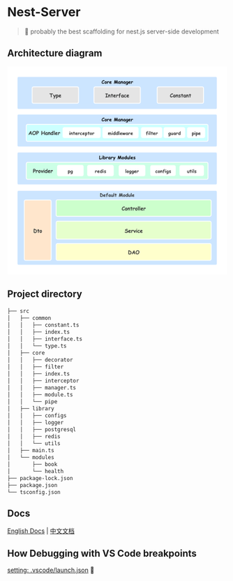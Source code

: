 # Nest-Server

> 🚀 probably the best scaffolding for nest.js server-side development

## Architecture diagram

![architecture diagram](docs/img/server.png)

## Project directory

```shell
├── src
│   ├── common
│   │   ├── constant.ts
│   │   ├── index.ts
│   │   ├── interface.ts
│   │   └── type.ts
│   ├── core
│   │   ├── decorator
│   │   ├── filter
│   │   ├── index.ts
│   │   ├── interceptor
│   │   ├── manager.ts
│   │   ├── module.ts
│   │   └── pipe
│   ├── library
│   │   ├── configs
│   │   ├── logger
│   │   ├── postgresql
│   │   ├── redis
│   │   └── utils
│   ├── main.ts
│   └── modules
│       ├── book
│       └── health
├── package-lock.json
├── package.json
└── tsconfig.json
```

## Docs

[English Docs](docs/en.md) | [中文文档](docs/cn.md)

## How Debugging with VS Code breakpoints

[setting: .vscode/launch.json](docs/vscode.md) 👀